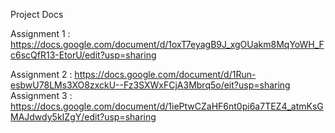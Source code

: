 Project Docs

Assignment 1 : https://docs.google.com/document/d/1oxT7eyagB9J_xgOUakm8MqYoWH_Fc6scQfR13-EtorU/edit?usp=sharing

Assignment 2 : https://docs.google.com/document/d/1Run-esbwU78LMs3XO8zxckU--Fz3SXWxFCjA3Mbrq5o/eit?usp=sharing
Assignment 3 : https://docs.google.com/document/d/1iePtwCZaHF6nt0pi6a7TEZ4_atmKsGMAJdwdy5kIZgY/edit?usp=sharing
